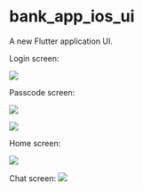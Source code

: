 # bank_app_ios_ui

A new Flutter application UI.

Login screen:

![](/assets/screens/login1.png)


Passcode screen:

![](/assets/screens/passcode2.png)

![](/assets/screens/demo_mode3.png)


Home screen:

![](/assets/screens/home_page12.png)


Chat screen:
![](/assets/screens/chat_screen4.png)
